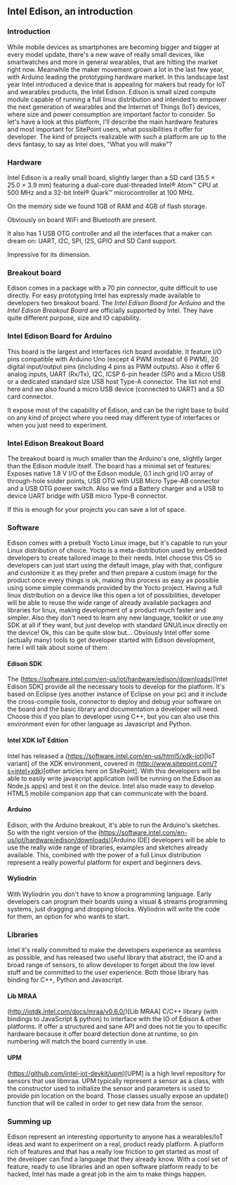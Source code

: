 ## Intel Edison, an introduction

### Introduction
While mobile devices as smartphones are becoming bigger and bigger at every model update, there's a new wave of really small devices, like smartwatches and more in general wearables, that are hitting the market right now.
Meanwhile the maker movement grown a lot in the last few year, with Arduino leading the prototyping hardware market.
In this landscape last year Intel introduced a device that is appealing for makers but ready for IoT and wearables products, the Intel Edison.
Edison is small sized compute module capable of running a full linux distribution and intended to empower the next generation of wearables and the Internet of Things (IoT) devices, where size and power consumption are important factor to consider.
So let's have a look at this platform, I'll describe the main hardware features and most important for SitePoint users, what possibilities it offer for developer.
The kind of projects realizable with such a platform are up to the devs fantasy, to say as Intel does, "What you will make"?

### Hardware
Intel Edison is a really small board, slightly larger than a SD card (35.5 × 25.0 × 3.9 mm) featuring a dual-core dual-threaded Intel® Atom™ CPU at 500 MHz and a 32-bit Intel® Quark™ microcontroller at 100 MHz.

On the memory side we found 1GB of RAM and  4GB of flash storage.

Obviously on board  WiFi and Bluetooth are present.

It also has 1 USB OTG controller and all the interfaces that a maker can dream on: UART, I2C, SPI, I2S, GPIO and SD Card support.

Impressive for its dimension.

### Breakout board

Edison comes in a package with a 70 pin connector, quite difficult to use directly. For easy prototyping Intel has expressly made available to developers two breakout board.
The _Intel Edison Board for Arduino_ and the _Intel Edison Breakout Board_ are officially supported by Intel.
They have quite different purpose, size and IO capability.

### Intel Edison Board for Arduino
This board is the largest and interfaces rich board avoidable. It feature I/O pins compatible with Arduino Uno (except 4 PWM instead of 6 PWM), 20 digital input/output pins (including 4 pins as PWM outputs).
Also it offer 6 analog inputs, UART (Rx/Tx), I2C,  ICSP 6-pin header (SPI) and a Micro USB or a dedicated standard size USB host Type-A connector.
The list not end here and we also found a micro USB device (connected to UART) and  a SD card connector.

It expose most of the capability of Edison, and can be the right base to build on any kind of project where you need may different type of interfaces or when you just need to experiment.



### Intel Edison Breakout Board
The breakout board is much smaller than the Arduino's one, slightly larger than the Edison module itself. The board has a minimal set of features: Exposes native 1.8 V I/O of the Edison module,  0.1 inch grid I/O array of through-hole solder points, USB OTG with USB Micro Type-AB connector and a USB OTG power switch. Also we find a Battery charger and a USB to device UART bridge with USB micro Type-B connector.

If this is enough for your projects you can save a lot of space.

### Software

Edison comes with a prebuilt Yocto Linux image, but it's capable to run your Linux distribution of choice. Yocto is a meta-distribution used by embedded developers to create tailored image to their needs.
Intel choose this OS so developers can just start using the default image, play with that, configure and customize it as they prefer and then prepare a custom image for the product once every things is ok, making this process as easy as possible using some simple commands provided by the Yocto project.
Having a full linux distribution on a device like this open a lot of possibilities, developer will be able to reuse the wide range of already available packages and libraries for linux, making development of a product much faster and simpler. Also they don't need to learn any new language, toolkit or use any SDK at all if they want, but just develop with standard GNU/Linux directly on the device! Ok, this can be quite slow but...
Obviously Intel offer some (actually many) tools to get developer started with Edison development, here I will talk about some of them.

#### Edison SDK
The (https://software.intel.com/en-us/iot/hardware/edison/downloads)[Intel Edison SDK] provide all the necessary tools to develop for the platform.
It's based on Eclipse (yes another instance of Eclipse on your pc) and it include the cross-compile tools, connector to deploy and debug your software on the board and the basic library and documentation a developer will need. Choose this if you plan to developer using  C++, but you can also use this environment even for other language as Javascript and Python.

#### Intel XDK IoT Edition
Intel has released a (https://software.intel.com/en-us/html5/xdk-iot)[IoT variant] of the XDK environment, covered in (http://www.sitepoint.com/?s=intel+xdk)[other articles here on SitePoint].
With this developers will be able to easily write javascript application (will be running on the Edison as Node.js apps) and test it on the device. Intel also made easy to develop HTML5 mobile companion app that can communicate with the board.

#### Arduino
Edison, with the Arduino breakout, it's able to run the Arduino's sketches. So with the right version of the (https://software.intel.com/en-us/iot/hardware/edison/downloads)[Arduino IDE] developers will be able to use the really wide range of libraries, examples and sketches already available. This, combined with the power of a full Linux distribution represent a  really powerful platform for expert and beginners devs.

#### Wyliodrin
With Wyliodrin you don't have to know a programming language. Early developers can program their boards using a visual & streams programming systems, just dragging and dropping blocks.
Wyliodrin will write the code for them, an option for who wants to start.

### Libraries
Intel it's really committed to make the developers experience as seamless as possible, and has released two useful library that abstract, the IO and a broad range of sensors, to allow developer to forget about the low level stuff and be committed to the user experience. Both those library has binding for C++, Python and Javascript.

#### Lib MRAA
(http://iotdk.intel.com/docs/mraa/v0.6.0/)[Lib MRAA] C/C++ library (with bindings to JavaScript & python) to interface with the IO of Edison & other platforms.
If offer a structured and sane API and does not tie you to specific hardware because it offer  board detection done at runtime, so pin numbering will match the board currently in use. 


#### UPM
(https://github.com/intel-iot-devkit/upm)[UPM] is a high level repository for sensors that use libmraa. UPM typically represent a sensor as a class, with the constructor used to initialize the sensor and parameters is used to provide pin location on the board. Those classes usually expose an update() function that will be called in order to get new data from the sensor.

### Summing up
Edison represent an interesting opportunity to anyone has a wearables/IoT ideas and want to experiment on a real, product ready platform. A platform rich of features and that has a really low friction to get started as most of the developer can find a language that they already know.
With a cool set of feature, ready to use libraries and an open software platform ready to be hacked, Intel has made a great job in the aim to make things happen. 
